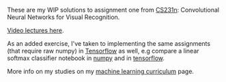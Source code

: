 These are my WIP solutions to assignment one from [CS231n](http://cs231n.github.io/): 
Convolutional Neural Networks for Visual Recognition. 

[Video lectures here](https://www.youtube.com/playlist?list=PLkt2uSq6rBVctENoVBg1TpCC7OQi31AlC).

As an added exercise, I've taken to implementing the same assignments (that require raw numpy) in 
[Tensorflow](https://www.tensorflow.org/)
as well, e.g compare a linear softmax classifier notebook in 
 [numpy](https://github.com/krosaen/cs231n/blob/master/assignment1/softmax.ipynb)
 and in 
 [tensorflow](https://github.com/krosaen/cs231n/blob/master/assignment1-tf/softmax.ipynb).

More info on my studies on my [machine learning curriculum](http://karlrosaen.com/ml) page.